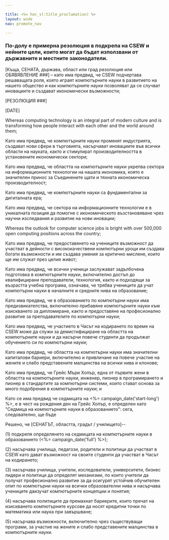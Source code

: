 ```yaml
---

title: <%= hoc_s(:title_proclamation) %>
layout: wide
nav: promote_nav

---
```


### По-долу е примерна резолюция в подкрепа на CSEW и нейните цели, които могат да бъдат използвани от държавните и местните законодатели.

  
[Къща, СЕНАТА, държава, област или град резолюция или ОБЯВЯВЛЕНИЕ ###] – като има предвид, че CSEW подчертава решаващата роля, която играят компютърните науки в развитието на нашето общество и как компютърните науки позволяват да се случват иновациите и създават икономически възможности;

[РЕЗОЛЮЦИЯ ###]

[DATE]

Whereas computing technology is an integral part of modern culture and is transforming how people interact with each other and the world around them;

Като има предвид, че компютърните науки променят индустрията, създават нови сфери в търговията, насърчават иновациите във всички области на науката, както и стимулират производителността в установените икономически сектори;

Като има предвид, че областта на компютърните науки укрепва сектора на информационните технологии на нашата икономика, която е значителен принос за Съединените щати и тяхната икономическа производителност;

Като има предвид, че компютърните науки са фундаментални за дигиталната ера;

Като има предвид, че сектора на информационните технологии е в уникалната позиция да помогне с икономическото възстановяване чрез научни изследвания и развитие на нови иновации;

Whereas the outlook for computer science jobs is bright with over 500,000 open computing positions across the country;

Като има предвид, че предоставянето на учениците възможност да участват в дейности с висококачествени компютърни уроци им създава богати възможности и им създава умения за критично мислене, които ще им служат през целия живот;

Като има предвид, че всички ученици заслужават задълбочена подготовка в компютърните науки, включително достъп до квалифицирани преподаватели, технология, както и подходящи за възрастта учебна програма, означава, че трябва учениците да учат компютърни науки в началните и средните нива на образование;

Като има предвид, че в образованието по компютърни науки има предизвикателства, включително прибавяне компютърните науки към изискването за дипломиране, както и предоставяне на професионално развитие за преподавателите по компютърни науки;

Като има предвид, че участието в Часът на кодирането по време на CSEW може да служи за демистифициране на областта на компютърните науки и да насърчи повече студенти да продължат обучението си по компютърни науки;

Като има предвид, че областта на компютърни науки има значителни капиталови бариери, включително и привличане на повече участие на жените и слабо представените малцинства на всички нива и клонове;

Като има предвид, че Грейс Мъри Хопър, една от първите жени в областта на компютърните науки, инженер, пионер в програмирането и пионер в стандартите за компютърни системи, които стават основа за много подобрения в компютърните науки; и

Като се има предвид че седмицата на <%= campaign_date('start-long') %>, е в чест на рождения ден на Грейс Хопър, е определен като "Седмица на компютърните науки в образованието": сега, следователно, ще бъде

Решено, че [СЕНАТЪТ, областта, градът / училището]--

(1) подкрепя определянето на седмицата на компютърните науки в образованието (<%= campaign_date('full') %>);

(2) насърчава училища, педагози, родители и политици да участват в CSEW като дават възможност на своите студенти да участват в Часът на кодирането;

(3) насърчава училища, учители, изследователи, университети, бизнес лидери и политици да определят механизми, по които учители да получат професионално развитие за да осигурят устойчив обучителен опит по компютърни науки на всички образователни нива и насърчава учениците даизучат компютърните концепции и понятия;

(4) насърчава политиците да премахнат бариерите, които пречат на изискването компютърните курсове да носят кредитни точки по математика или наука при завършване;

(5) насърчава възможности, включително чрез съществуващи програми, за участие на жените и слабо представените малцинства в компютърните науки.